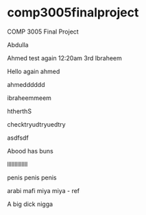 # comp3005finalproject
COMP 3005 Final Project


Abdulla

Ahmed test again 12:20am 3rd
Ibraheem

Hello again ahmed

ahmedddddd

ibraheemmeem

htherthS

checktryudtryuedtry

asdfsdf

Abood has buns

llllllllllllll

penis
penis
penis

arabi mafi miya miya - ref

A big dick nigga
